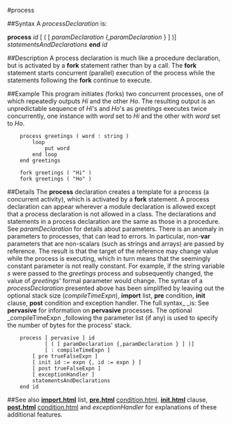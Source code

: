 
#process

##Syntax
A _processDeclaration_ is:

**process** _id_ [ ( [ _paramDeclaration_ {,_paramDeclaration_ } ] )]
_statementsAndDeclarations_
**end** _id_




##Description
A process declaration is much like a procedure declaration, but is activated by a **fork** statement rather than by a call. The **fork** statement starts concurrent (parallel) execution of the process while the statements following the **fork** continue to execute.



##Example
This program initiates (forks) two concurrent processes, one of which repeatedly outputs _Hi_ and the other _Ho_. The resulting output is an unpredictable sequence of _Hi_'s and _Ho_'s as _greetings_ executes twice concurrently, one instance with _word_ set to _Hi_ and the other with _word_ set to _Ho_.


        process greetings ( word : string )
            loop
                put word
            end loop
        end greetings
        
        fork greetings ( "Hi" )
        fork greetings ( "Ho" )
##Details
The **process** declaration creates a template for a process (a concurrent activity), which is activated by a **fork** statement.
A process declaration can appear wherever a module declaration is allowed except that a process declaration is not allowed in a class. The declarations and statements in a process declaration are the same as those in a procedure.
See _paramDeclaration_ for details about parameters. There is an anomaly in parameters to processes, that can lead to errors. In particular, non-**var** parameters that are non-scalars (such as strings and arrays) are passed by reference. The result is that the target of the reference may change value while the process is executing, which in turn means that the seemingly constant parameter is not really constant. For example, if the string variable _s_ were passed to the _greetings_ process and subsequently changed, the value of _greetings_' formal parameter would change.
The syntax of a _processDeclaration_ presented above has been simplified by leaving out the optional stack size (_compileTimeExpn_), **import** list, **pre** condition, **init** clause, **post** condition and exception handler. 
The full syntax_ _is:
See **pervasive** for information on **pervasive** processes. The optional _compileTimeExpn _following the parameter list (if any) is used to specify the number of bytes for the process' stack.


        process [ pervasive ] id
                [ ( [ paramDeclaration {,paramDeclaration } ] )]
                [ : compileTimeExpn ]
            [ pre trueFalseExpn ]
            [ init id := expn {, id := expn } ]
            [ post trueFalseExpn ]
            [ exceptionHandler ]
            statementsAndDeclarations
        end id
##See also
**[import.html](import)** list, **[pre.html](pre)** [condition.html](condition), **[init.html](init)** clause, **[post.html](post)** [condition.html](condition) and _exceptionHandler_ for explanations of these additional features.


